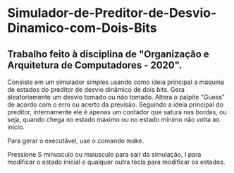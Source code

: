 # Simulador-de-Preditor-de-Desvio-Dinamico-com-Dois-Bits

## Trabalho feito à disciplina de "Organização e Arquitetura de Computadores - 2020".

Consiste em um simulador simples usando como ideia principal a máquina de estados do preditor de desvio dinâmico de dois bits.
Gera aleatoriamente um desvio tomado ou não tomado. Altera o palpite "Guess" de acordo com o erro ou acerto da previsão. 
Seguindo a ideia principal do preditor, internamente ele é apenas um contador que satura nas bordas, ou seja, quando chega no estado máximo ou no estado mínimo não volta ao inicio.

Para gerar o executável, use o comando make.

Pressione S minusculo ou maiusculo para sair da simulação, I para modificar o estado inicial e qualquer outra tecla para modificar os estados.
